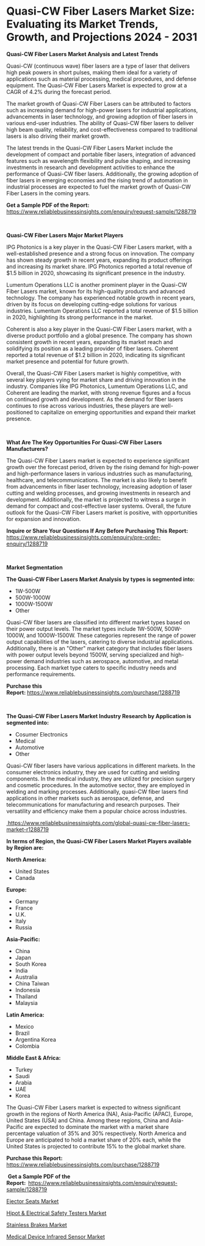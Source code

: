 <p><h1>Quasi-CW Fiber Lasers Market Size: Evaluating its Market Trends, Growth, and Projections 2024 - 2031</h1></p><p><strong>Quasi-CW Fiber Lasers Market Analysis and Latest Trends</strong></p>
<p><p>Quasi-CW (continuous wave) fiber lasers are a type of laser that delivers high peak powers in short pulses, making them ideal for a variety of applications such as material processing, medical procedures, and defense equipment. The Quasi-CW Fiber Lasers Market is expected to grow at a CAGR of 4.2% during the forecast period.</p><p>The market growth of Quasi-CW Fiber Lasers can be attributed to factors such as increasing demand for high-power lasers for industrial applications, advancements in laser technology, and growing adoption of fiber lasers in various end-user industries. The ability of Quasi-CW fiber lasers to deliver high beam quality, reliability, and cost-effectiveness compared to traditional lasers is also driving their market growth.</p><p>The latest trends in the Quasi-CW Fiber Lasers Market include the development of compact and portable fiber lasers, integration of advanced features such as wavelength flexibility and pulse shaping, and increasing investments in research and development activities to enhance the performance of Quasi-CW fiber lasers. Additionally, the growing adoption of fiber lasers in emerging economies and the rising trend of automation in industrial processes are expected to fuel the market growth of Quasi-CW Fiber Lasers in the coming years.</p></p>
<p><strong>Get a Sample PDF of the Report:&nbsp;</strong> <a href="https://www.reliablebusinessinsights.com/enquiry/request-sample/1288719">https://www.reliablebusinessinsights.com/enquiry/request-sample/1288719</a></p>
<p>&nbsp;</p>
<p><strong>Quasi-CW Fiber Lasers Major Market Players</strong></p>
<p><p>IPG Photonics is a key player in the Quasi-CW Fiber Lasers market, with a well-established presence and a strong focus on innovation. The company has shown steady growth in recent years, expanding its product offerings and increasing its market share. IPG Photonics reported a total revenue of $1.5 billion in 2020, showcasing its significant presence in the industry.</p><p>Lumentum Operations LLC is another prominent player in the Quasi-CW Fiber Lasers market, known for its high-quality products and advanced technology. The company has experienced notable growth in recent years, driven by its focus on developing cutting-edge solutions for various industries. Lumentum Operations LLC reported a total revenue of $1.5 billion in 2020, highlighting its strong performance in the market.</p><p>Coherent is also a key player in the Quasi-CW Fiber Lasers market, with a diverse product portfolio and a global presence. The company has shown consistent growth in recent years, expanding its market reach and solidifying its position as a leading provider of fiber lasers. Coherent reported a total revenue of $1.2 billion in 2020, indicating its significant market presence and potential for future growth.</p><p>Overall, the Quasi-CW Fiber Lasers market is highly competitive, with several key players vying for market share and driving innovation in the industry. Companies like IPG Photonics, Lumentum Operations LLC, and Coherent are leading the market, with strong revenue figures and a focus on continued growth and development. As the demand for fiber lasers continues to rise across various industries, these players are well-positioned to capitalize on emerging opportunities and expand their market presence.</p></p>
<p>&nbsp;</p>
<p><strong>What Are The Key Opportunities For Quasi-CW Fiber Lasers Manufacturers?</strong></p>
<p><p>The Quasi-CW Fiber Lasers market is expected to experience significant growth over the forecast period, driven by the rising demand for high-power and high-performance lasers in various industries such as manufacturing, healthcare, and telecommunications. The market is also likely to benefit from advancements in fiber laser technology, increasing adoption of laser cutting and welding processes, and growing investments in research and development. Additionally, the market is projected to witness a surge in demand for compact and cost-effective laser systems. Overall, the future outlook for the Quasi-CW Fiber Lasers market is positive, with opportunities for expansion and innovation.</p></p>
<p><strong>Inquire or Share Your Questions If Any Before Purchasing This Report:</strong> <a href="https://www.reliablebusinessinsights.com/enquiry/pre-order-enquiry/1288719">https://www.reliablebusinessinsights.com/enquiry/pre-order-enquiry/1288719</a></p>
<p>&nbsp;</p>
<p><strong>Market Segmentation</strong></p>
<p><strong>The Quasi-CW Fiber Lasers Market Analysis by types is segmented into:</strong></p>
<p><ul><li>1W-500W</li><li>500W-1000W</li><li>1000W-1500W</li><li>Other</li></ul></p>
<p><p>Quasi-CW fiber lasers are classified into different market types based on their power output levels. The market types include 1W-500W, 500W-1000W, and 1000W-1500W. These categories represent the range of power output capabilities of the lasers, catering to diverse industrial applications. Additionally, there is an "Other" market category that includes fiber lasers with power output levels beyond 1500W, serving specialized and high-power demand industries such as aerospace, automotive, and metal processing. Each market type caters to specific industry needs and performance requirements.</p></p>
<p><strong>Purchase this Report:&nbsp;</strong><a href="https://www.reliablebusinessinsights.com/purchase/1288719">https://www.reliablebusinessinsights.com/purchase/1288719</a></p>
<p>&nbsp;</p>
<p><strong>The Quasi-CW Fiber Lasers Market Industry Research by Application is segmented into:</strong></p>
<p><ul><li>Cosumer Electronics</li><li>Medical</li><li>Automotive</li><li>Other</li></ul></p>
<p><p>Quasi-CW fiber lasers have various applications in different markets. In the consumer electronics industry, they are used for cutting and welding components. In the medical industry, they are utilized for precision surgery and cosmetic procedures. In the automotive sector, they are employed in welding and marking processes. Additionally, quasi-CW fiber lasers find applications in other markets such as aerospace, defense, and telecommunications for manufacturing and research purposes. Their versatility and efficiency make them a popular choice across industries.</p></p>
<p><a href="https://www.reliablebusinessinsights.com/global-quasi-cw-fiber-lasers-market-r1288719">&nbsp;https://www.reliablebusinessinsights.com/global-quasi-cw-fiber-lasers-market-r1288719</a></p>
<p><strong>In terms of Region, the Quasi-CW Fiber Lasers Market Players available by Region are:</strong></p>
<p>
    <p> <strong> North America: </strong>
        <ul>
            <li>United States</li>
            <li>Canada</li>
        </ul>
        </p> 
    <p> <strong> Europe: </strong>
        <ul>
            <li>Germany</li>
            <li>France</li>
            <li>U.K.</li>
            <li>Italy</li>
            <li>Russia</li>
        </ul>
        </p> 
    <p> <strong> Asia-Pacific: </strong>
        <ul>
            <li>China</li>
            <li>Japan</li>
            <li>South Korea</li>
            <li>India</li>
            <li>Australia</li>
            <li>China Taiwan</li>
            <li>Indonesia</li>
            <li>Thailand</li>
            <li>Malaysia</li>
        </ul>
        </p> 
    <p> <strong> Latin America: </strong>
        <ul>
            <li>Mexico</li>
            <li>Brazil</li>
            <li>Argentina Korea</li>
            <li>Colombia</li>
        </ul>
        </p> 
    <p> <strong> Middle East & Africa: </strong>
        <ul>
            <li>Turkey</li>
            <li>Saudi</li>
            <li>Arabia</li>
            <li>UAE</li>
            <li>Korea</li>
        </ul>
    </p>
    </p>
<p><p>The Quasi-CW Fiber Lasers market is expected to witness significant growth in the regions of North America (NA), Asia-Pacific (APAC), Europe, United States (USA) and China. Among these regions, China and Asia-Pacific are expected to dominate the market with a market share percentage valuation of 35% and 30% respectively. North America and Europe are anticipated to hold a market share of 20% each, while the United States is projected to contribute 15% to the global market share.</p></p>
<p><strong>Purchase this Report: </strong><a href="https://www.reliablebusinessinsights.com/purchase/1288719">https://www.reliablebusinessinsights.com/purchase/1288719</a></p>
<p>&nbsp;<strong>Get a Sample PDF of the Report:&nbsp;&nbsp;</strong><a href="https://www.reliablebusinessinsights.com/enquiry/request-sample/1288719">https://www.reliablebusinessinsights.com/enquiry/request-sample/1288719</a></p>
<p><strong></strong></p>
<p><p><a href="https://www.linkedin.com/pulse/exploring-ejector-seats-market-dynamics-global-trends-future-i5hvc">Ejector Seats Market</a></p><p><a href="https://github.com/angeliabkratze/Market-Research-Report-List-2/blob/main/hipot-electrical-safety-testers-market.md">Hipot & Electrical Safety Testers Market</a></p><p><a href="https://www.linkedin.com/pulse/strategic-insights-global-stainless-brakes-market-trends-mf9yc">Stainless Brakes Market</a></p><p><a href="https://github.com/Angelnienowdseej3e45z3p8c/Market-Research-Report-List-3/blob/main/medical-device-infrared-sensor-market.md">Medical Device Infrared Sensor Market</a></p></p>
